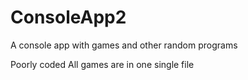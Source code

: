# ConsoleApp2
A console app with games and other random programs

Poorly coded
All games are in one single file
